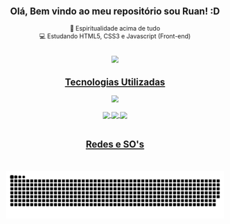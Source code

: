 <h2 align="center">Olá, Bem vindo ao  meu repositório sou Ruan! :D</h2>

<p align="center">
  🙏 Espiritualidade acima de tudo
  <br>
  💻 Estudando HTML5, CSS3 e Javascript (Front-end)
</p>

<br>

<div align="center">
  <a href="https://github.com/RSG27">
  <img height="180em" src="https://github-readme-stats.vercel.app/api?username=RSG27&show_icons=true&theme=shades-of-purple&include_all_commits=true&count_private=true"/>
</div>
  
<h2 align="center">Tecnologias Utilizadas</h2>
  
<div align="center">
  <img height="180em" src="https://github-readme-stats.vercel.app/api/top-langs/?username=RSG27&layout=compact&langs_count=6&theme=shades-of-purple"/>
  <br><br>
  <img  align="center" src="https://img.shields.io/badge/HTML5-E34F26?style=for-the-badge&logo=html5&logoColor=white"/>
  <img  align="center" src="https://img.shields.io/badge/CSS3-1572B6?style=for-the-badge&logo=css3&logoColor=white"/>
  <img  align="center" src="https://img.shields.io/badge/JavaScript-F7DF1E?style=for-the-badge&logo=javascript&logoColor=black"/>
</div>
  
<br>

<h2 align="center">Redes e SO's</h2>
  
<br>
  
![Snake animation](https://github.com/RSG27/RSG27/blob/output/github-contribution-grid-snake.svg)

